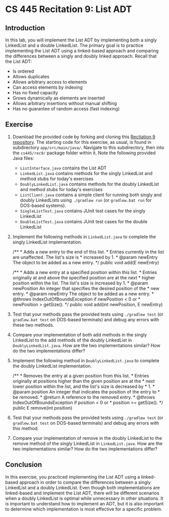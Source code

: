 # CS 445 Recitation 9: List ADT

## Introduction

In this lab, you will implement the List ADT by implementing both a singly LinkedList and a double LinkedList.
The primary goal is to practice implementing the List ADT using a linked-based approach and comparing the differences between a singly and doubly linked approach.
Recall that the List ADT:
- Is ordered
- Allows duplicates
- Allows arbitrary access to elements
- Can access elements by indexing
- Has no fixed capacity
- Grows dynamically as elements are inserted
- Allows arbitrary insertions without manual shifting
- Has no guarantee of random access (fast indexing)

## Exercise

1. Download the provided code by forking and cloning this [Recitation 9 repository](https://github.com/2217-cs445/cs445-rec9). The starting code for this exercise, as usual, is found in subdirectory `app/src/main/java/`. Navigate to this subdirectory, then into the `cs445/rec9/` package folder within it. Note the following provided Java files:

   - `ListInterface.java` contains the List ADT
   - `LinkedList.java`  contains methods for the singly LinkedList and method stubs for today's exercises
   - `DoublyLinkedList.java` contains methods for the doubly LinkedList and method stubs for today's exercises
   - `ListClient.java` contains a simple client for running both singly and doubly LinkedLists using `./gradlew run` (or `gradlew.bat run` for DOS-based systems).
   - `SingleListTest.java` contains JUnit test cases for the singly LinkedList
   - `DoubleListTest.java` contains JUnit test cases for the double LinkedList

2. Implement the following methods in `LinkedList.java` to complete the singly LinkedList implementation. 

      /**
      \* Adds a new entry to the end of this list.
      \* Entries currently in the list are unaffected. The list's size is
      \* increased by 1.
      \* @param newEntry  The object to be added as a new entry.
      */
      public void add(E newEntry)

      /**
      \* Adds a new entry at a specified position within this list.
      \* Entries originally at and above the specified position are at the next
      \* higher position within the list. The list's size is increased by 1.
      \* @param newPosition  An integer that specifies the desired position of the
      \* new entry.
      \* @param newEntry  The object to be added as a new entry.
      \* @throws  IndexOutOfBoundsException if newPosition < 0 or
      \* newPosition > getSize().
      */
      public void add(int newPosition, E newEntry)

3. Test that your methods pass the provided tests using `./gradlew test` (or `gradlew.bat test` on DOS-based terminals) and debug any errors with these two methods. 

4. Compare your implementation of both add methods in the singly LinkedList to the add methods of the doubly LinkedList in `DoublyLinkedList.java`. How are the two implementations similar? How do the two implementations differ?

5. Implement the following method in `DoublyLinkedList.java` to complete the doubly LinkedList implementation.

      /**
      \* Removes the entry at a given position from this list.
      \* Entries originally at positions higher than the given position are at the
      \* next lower position within the list, and the list's size is decreased by
      \* 1.
      \* @param position  An integer that indicates the position of the entry to
      \* be removed.
      \* @return  A reference to the removed entry.
      \* @throws  IndexOutOfBoundsException if position < 0 or
      \* position >= getSize().
      */
      public E remove(int position)

6. Test that your methods pass the provided tests using `./gradlew test` (or `gradlew.bat test` on DOS-based terminals) and debug any errors with this method. 

7. Compare your implementation of remove in the doubly LinkedList to the remove method of the singly LinkedList in `LinkedList.java`. How are the two implementations similar? How do the two implementations differ?

## Conclusion

In this exercise, you practiced implementing the List ADT using a linked-based approach in order to compare the differences between a singly LinkedList and a doubly LinkedList. Even though both implementations are linked-based and implement the List ADT, there will be different scenarios when a doubly LinkedList is optimal while unnecessary in other situations. It is important to understand how to implement an ADT, but it is also important to determine which implementation is most effective for a specific problem. 

